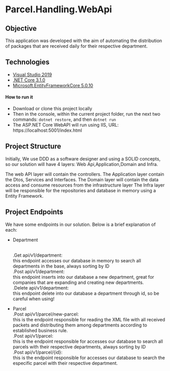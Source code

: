 # Parcel.Handling.WebApi

## Objective
This application was developed with the aim of automating the distribution of packages that are received daily for their respective department.

## Technologies

- [Visual Studio 2019](https://visualstudio.microsoft.com/pt-br/downloads/)
- [.NET Core 3.1.0](https://dotnet.microsoft.com/download/dotnet-core/3.1)
- [Microsoft.EntityFrameworkCore 5.0.10](https://www.nuget.org/packages/Microsoft.EntityFrameworkCore/5.0.10)

#### How to run it
 - Download or clone this project locally 
 - Then in the console, within the current project folder, run the next two commands: `dotnet restore`, and then `dotnet run`
 - The ASP.NET Core WebAPI will run using IIS, URL: https://localhost:5001/index.html

## Project Structure

Initially, We use DDD as a software designer and using a SOLID concepts, so our solution will have 4 layers: Web Api,Application,Domain and Infra.

The web API layer will contain the controllers.
The Application layer contain the Dtos, Services and Interfaces.
The Domain layer will contain the data access and consume resources from the infrastructure layer
The Infra layer will be responsible for the repositories and database in memory using a Entity Framework.


## Project Endpoints
We have some endpoints in our solution. Below is a brief explanation of each:

* Department

	<br>.Get api/v1/department:
		<br>this endpoint accesses our database in memory to search all departments in the base, always sorting by ID
	<br>.Post api/v1/department:
		<br>this endpoint inserts into our database a new department, great for companies that are expanding and creating new departments.
	<br>.Delete api/v1/department:
		<br>this endpoint delete into our database a department through id, so be careful when using!

* Parcel
	<br>.Post api/v1/parcel/new-parcel:
		<br>this is the endpoint responsible for reading the XML file with all received packets and distributing them among departments according to established business rule. 
	<br>.Post api/v1/parcel:
		<br>this is the endpoint responsible for accesses our database to search all parcels with their respective departments, always sorting by ID
	<br>.Post api/v1/parcel/{id}:
		<br>this is the endpoint responsible for accesses our database to search the especific parcel with their respective department.
